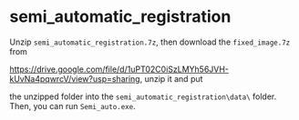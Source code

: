 # semi_automatic_registration

Unzip `semi_automatic_registration.7z`, then download the `fixed_image.7z` from 

https://drive.google.com/file/d/1uPT02C0iSzLMYh56JVH-kUvNa4pqwrcV/view?usp=sharing, unzip it and put 

the unzipped folder into the `semi_automatic_registration\data\` folder. Then, you can run `Semi_auto.exe`.
